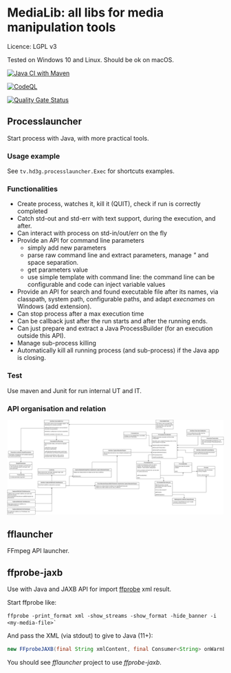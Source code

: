 # MediaLib: all libs for media manipulation tools

Licence: LGPL v3

Tested on Windows 10 and Linux. Should be ok on macOS.

[![Java CI with Maven](https://github.com/hdsdi3g/medialib/actions/workflows/maven-package.yml/badge.svg)](https://github.com/hdsdi3g/medialib/actions/workflows/maven-package.yml)

[![CodeQL](https://github.com/hdsdi3g/medialib/actions/workflows/codeql-analysis.yml/badge.svg)](https://github.com/hdsdi3g/medialib/actions/workflows/codeql-analysis.yml)

[![Quality Gate Status](https://sonarcloud.io/api/project_badges/measure?project=hdsdi3g_medialib&metric=alert_status)](https://sonarcloud.io/summary/new_code?id=hdsdi3g_medialib)

## Processlauncher

Start process with Java, with more practical tools.

### Usage example

See `tv.hd3g.processlauncher.Exec` for shortcuts examples.

### Functionalities

- Create process, watches it, kill it (QUIT), check if run is correctly completed
- Catch std-out and std-err with text support, during the execution, and after.
- Can interact with process on std-in/out/err on the fly
- Provide an API for command line parameters
  - simply add new parameters
  - parse raw command line and extract parameters, manage _"_ and space separation.
  - get parameters value
  - use simple template with command line: the command line can be configurable and code can inject variable values
- Provide an API for search and found executable file after its names, via classpath, system path, configurable paths, and adapt _execnames_ on Windows (add extension).
- Can stop process after a max execution time
- Can be callback just after the run starts and after the running ends.
- Can just prepare and extract a Java ProcessBuilder (for an execution outside this API).
- Manage sub-process killing
- Automatically kill all running process (and sub-process) if the Java app is closing.  

### Test

Use maven and Junit for run internal UT and IT.

### API organisation and relation

[![Java diagram](https://raw.githubusercontent.com/hdsdi3g/medialib/master/processlauncher/code-organization.png)](https://raw.githubusercontent.com/hdsdi3g/medialib/master/processlauncher/code-organization.png)

## fflauncher

FFmpeg API launcher.

## ffprobe-jaxb

Use with Java and JAXB API for import [ffprobe](https://ffmpeg.org/ffprobe.html) xml result.

Start ffprobe like:

```shell
ffprobe -print_format xml -show_streams -show_format -hide_banner -i <my-media-file>`
```

And pass the XML (via stdout) to give to Java (11+):

```java
new FFprobeJAXB(final String xmlContent, final Consumer<String> onWarnLog);
```

You should see *fflauncher* project to use *ffprobe-jaxb*.
